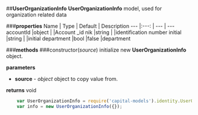 ##**UserOrganizationInfo**
**UserOrganizationInfo** model, used for organization related data

###**properties**
Name 						| Type 			| Default 	    | Description
--- 						|:---:			| --- 			| ---
accountId					|object			|				|Account _id
nik							|string			|				|identification number
initial	 					|string			|				|initial
department	 				|bool			|false			|department 


###**methods**
###constructor(*source*)
initialize new **UserOrganizationInfo** object.

**parameters**
 
 - **source** - *object*
	object to copy value from.

		
**returns**
void
	
```javascript
	var UserOrganizationInfo = require('capital-models').identity.UserOrganizationInfo;
	var info = new UserOrganizationInfo({}); 
```	
